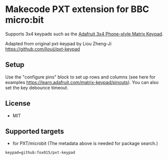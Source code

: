 # Makecode PXT extension for BBC micro:bit

Supports 3x4 keypads such as the [Adafruit 3x4 Phone-style Matrix Keypad](https://www.adafruit.com/product/1824).

Adapted from original pxt-keypad by Liou Zheng-Ji https://github.com/lioujj/pxt-keypad

## Setup

Use the "configure pins" block to set up rows and columns (see here for examples https://learn.adafruit.com/matrix-keypad/pinouts). You can also set the key debounce timeout.

## License

* MIT

## Supported targets

* for PXT/microbit
(The metadata above is needed for package search.)

```package
keypad=github:fox015/pxt-keypad
```
